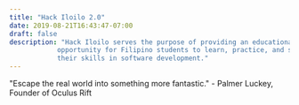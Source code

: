 ```yaml
---
title: "Hack Iloilo 2.0"
date: 2019-08-21T16:43:47-07:00
draft: false
description: "Hack Iloilo serves the purpose of providing an educational
            opportunity for Filipino students to learn, practice, and showcase
            their skills in software development."
---
```

"Escape the real world into something more fantastic." - Palmer Luckey, Founder of Oculus Rift